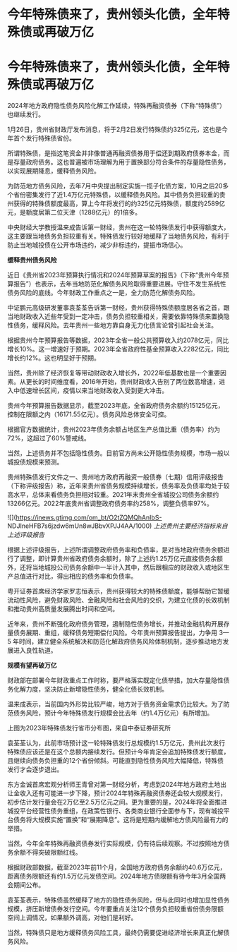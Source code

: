 # 今年特殊债来了，贵州领头化债，全年特殊债或再破万亿

# 今年特殊债来了，贵州领头化债，全年特殊债或再破万亿

2024年地方政府隐性债务风险化解工作延续，特殊再融资债券（下称“特殊债”）也继续发行。

1月26日，贵州省财政厅发布消息，将于2月2日发行特殊债约325亿元，这也是今年首个发行特殊债省份。

所谓特殊债，是指这笔资金并非像普通再融资债券用于偿还到期政府债券本金，而是存量政府债务。这也普遍被市场理解为用于置换部分符合条件的存量隐性债务，以实现展期降息，缓释债务风险。

为防范地方债务风险，去年7月中央提出制定实施一揽子化债方案，10月之后20多个省份密集发行了近1.4万亿元特殊债，以缓释债务风险。其中债务负担较重的贵州获得的特殊债额度最高，算上今年将发行的约325亿元特殊债，额度约2589亿元，是额度居第二位天津（1288亿元）的1倍多。

中央财经大学教授温来成告诉第一财经，贵州在这一轮特殊债发行中获得额度大，这主要跟当地债务负担较重有关。特殊债发行较好地缓释了当地债务风险，有利于防止当地城投债在公开市场违约，减少非标违约，提振市场信心。

**缓释贵州债务风险**

近日《贵州省2023年预算执行情况和2024年预算草案的报告》（下称“贵州今年预算报告”）也表示，去年当地防范化解债务风险取得重要进展。守住不发生系统性债务风险的底线。今年财政工作重点之一是，全力防范化解债务风险。

中证鹏元高级研发董事袁荃荃告诉第一财经，贵州获得特殊债额度居各省之首，跟当地财政收入近些年受到一定冲击，债务负担较重相关，需要依靠特殊债来置换隐性债务，缓释风险。去年贵州一些地方靠自身无力化债言论曾引起社会关注。

根据贵州今年预算报告等数据，2023年全省一般公共预算收入约2078亿元，同比增长10%。这一增速好于预期。2023年全省政府性基金预算收入2282亿元，同比增长约12%。这也明显好于预期。

当然，贵州除了经济恢复等带动财政收入增长外，2022年低基数也是一个重要因素。从更长的时间维度看，2016年开始，贵州财政收入告别了两位数高增速，进入中低速增长区间，疫情以来当地财政收入受到更大冲击。

贵州今年预算报告数据显示，截至2023年底，全省政府债务余额约15125亿元，控制在限额之内（16171.55亿元）。债务风险总体安全可控。

根据官方数据统计，贵州2023年债务余额占地区生产总值比重（债务率）约为72%，这超过了60%警戒线。

当然，上述债务并不包括隐性债务。目前官方尚未公开隐性债务规模，市场一般以城投债规模来预测。

贵州特殊债发行文件之一、贵州地方政府再融资一般债券（七期）信用评级报告（下称评级报告）称，近年来贵州省债务规模持续增长，债务率及负债率均处于较高水平，总体来看债务负担相对较重。2021年末贵州全省城投公司债务余额约13266亿元。2022年底贵州省调整政府债务率约258%，调整负债率97%。

![](https://inews.gtimg.com/om_bt/O2tZQMQhAnIbS-
NDJIneHFB7s6jzdw6mUn8wJBbvXPJJ4AA/1000) _上述贵州主要经济指标来自上述评级报告_

根据上述评级报告，上述所谓调整政府债务率和负债率，是对当地政府债务余额进行了调整，即计算贵州省政府债务余额时，除了上述约1.25万亿元直接债务余额外，还将当地城投公司债务余额中一半计入其中，然后跟相应的财政收入或地区生产总值进行对比，得出相应的债务率和负债率。

粤开证券首席经济学家罗志恒表示，贵州获得较大的特殊债额度，能够帮助它暂缓流动性风险，避免财政风险、金融风险和社会风险的交织，为建立化债的长效机制和推动贵州高质量发展腾出时间和空间。

近年来，贵州不断强化政府债务管理，遏制隐性债务增长，并推动金融机构开展存量债务展期、重组，缓释债务短期偿付风险。今年贵州预算报告提出，力争用 3—5
年时间，建立健全系统解决和防范化解政府债务风险体制机制，逐步推动地方发展进入良性轨道。

**规模有望再破万亿**

财政部在部署今年财政重点工作时称，要严格落实既定化债举措，加大存量隐性债务化解力度，坚决防止新增隐性债务，健全化债长效机制。

温来成表示，当前国内外形势比较严峻，地方对于债务资金需求仍比较大。为了防范债务风险，预计今年特殊债发行规模会比去年（约1.4万亿元）有所增加。

上图为2023年特殊债发行省市分布图，来自中泰证券研究所

袁荃荃认为，此前市场预计这一轮特殊债发行总规模约1.5万亿元，贵州此次发行特殊债应该还是在这个总额内接续发行。但预计今年肯定会追加特殊债发行额度，且继续向债务负担重的12个省份倾斜。可能直到隐性债务风险大幅降低，特殊债发行才会逐步退出。

东方金诚首席宏观分析师王青曾对第一财经分析，考虑到2024年地方政府土地出让金收入还有可能进一步下降，预计2024年特殊再融资债券还会较大规模发行，初步估计发行量会在2万亿至2.5万亿元之间。更为重要的是，2024年将全面推进城投平台经营性债务重组，在政策性银行、各类商业银行全面参与下，现有城投平台债务将大规模实施“置换”和“展期降息”。这将是短期内缓解地方债风险最有力的举措。

当然，今年全年特殊再融资债券发行实际规模，仍有待后续观察。不过按照地方债务余额不得突破限额红线。

根据财政部数据，截至2023年前11个月，全国地方政府债务余额约40.6万亿元，距离债务限额还有约1.5万亿元发债空间。2024年地方债限额有待今年3月全国两会期间公布。

袁荃荃表示，特殊债虽然缓释了地方的隐性债务风险，但与此同时也增加显性债务规模，挤压新增债券发行空间。今年要重点关注12个债务负担较重省份债务限额空间上调情况，如果额外调高，对他们是利好。

当然，特殊债只是地方缓释债务风险工具，最终仍需要促进经济增长来真正化解债务风险。

